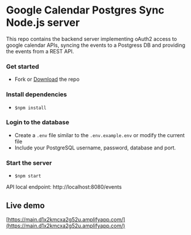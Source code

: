 # Google Calendar Postgres Sync Node.js server

This repo contains the backend server implementing oAuth2 access to google calendar APIs,
syncing the events to a Postgress DB and providing the events from a REST API. 

### Get started
- Fork or [Download](https://github.com/gpavlov2016/cal-sync.git) the repo
 
### Install dependencies
- `$npm install`
 
### Login to the database
- Create a `.env` file similar to the `.env.example.env` or modify the current file
- Include your PostgreSQL username, password, database and port.

### Start the server
- `$npm start` 
    
API local endpoint: http://localhost:8080/events

## Live demo
[https://main.d1x2kmcxa2g52u.amplifyapp.com/](https://main.d1x2kmcxa2g52u.amplifyapp.com/)